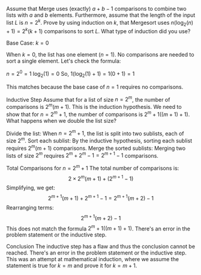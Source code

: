 
Assume that Merge uses (exactly) $a + b - 1$ comparisons to combine two lists with $a$ and $b$ elements. Furthermore, assume that the length of the input list $L$ is $n = 2^k$. Prove by using induction on $k$, that Mergesort uses $n(\log_2(n) + 1) = 2^k(k + 1)$ comparisons to sort $L$. What type of induction did you use?

Base Case: $k=0$

When $k=0$, the list has one element ($n=1$). No comparisons are needed to sort a single element.
Let's check the formula:

$n = 2^0 = 1$
$\log_2(1) = 0$
So, $1(\log_2(1) + 1) = 1(0 + 1) = 1$

This matches because the base case of $n=1$ requires no comparisons.

Inductive Step
Assume that for a list of size $n = 2^m$, the number of comparisons is $2^m(m+1)$. This is the induction hypothesis.
We need to show that for $n = 2^m + 1$, the number of comparisons is $2^m + 1((m+1) + 1)$.
What happens when we double the list size?

Divide the list: When $n = 2^m + 1$, the list is split into two sublists, each of size $2^m$.
Sort each sublist: By the inductive hypothesis, sorting each sublist requires $2^m(m+1)$ comparisons.
Merge the sorted sublists: Merging two lists of size $2^m$ requires $2^m + 2^m - 1 = 2^{m+1} - 1$ comparisons.

Total Comparisons for $n = 2^m + 1$
The total number of comparisons is:
$$
2 \times 2^m(m + 1) + (2^{m+1} - 1)
$$
Simplifying, we get:
$$
2^{m+1}(m + 1) + 2^{m+1} - 1 = 2^{m+1}(m + 2) - 1
$$
Rearranging terms:
$$
2^{m+1}(m + 2) -1
$$
This does not match the formula $2^m + 1((m+1) + 1)$. There's an error in the problem statement or the inductive step.


Conclusion
The inductive step has a flaw and thus the conclusion cannot be reached.  There's an error in the problem statement or the inductive step.
This was an attempt at mathematical induction, where we assume the statement is true for $k=m$ and prove it for $k=m+1$.